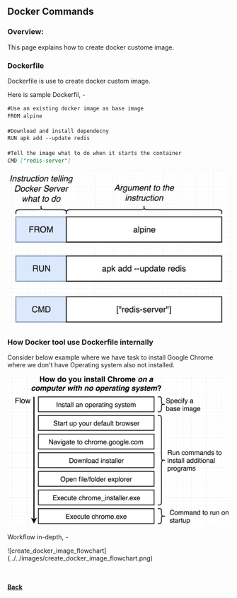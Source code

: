 ## Docker Commands

### Overview:
This page explains how to create docker custome image.

### Dockerfile

Dockerfile is use to create docker custom image. 

Here is sample Dockerfil, - 

```markdown
#Use an existing docker image as base image
FROM alpine

#Download and install dependecny
RUN apk add --update redis

#Tell the image what to do when it starts the container
CMD ["redis-server"]
```

![Dockefile Steps](../../images/create_docker_file.png)

### How Docker tool use Dockerfile internally

Consider below example where we have task to install Google Chrome where we don't have Operating system also not installed.

![create_docker_description_2](../../images/create_docker_description_2.png)

Workflow in-depth, -

![create_docker_image_flowchart]{../../images/create_docker_image_flowchart.png)

<br/><br/>
[<i class="fa fa-arrow-left"></i> **Back**](/docker-documentation/)
